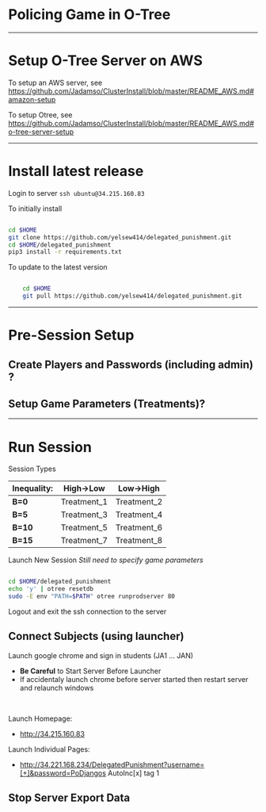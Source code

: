 # Policing Game in O-Tree

<!--
<img src="https://github.com/Jadamso/TerritoryR/blob/master/Pictures/TerritoryScreenshot2.png"  align="center" width="1000" height="500">
-->


---
# Setup O-Tree Server on AWS

To setup an AWS server, see
https://github.com/Jadamso/ClusterInstall/blob/master/README_AWS.md#amazon-setup

To setup Otree, see
https://github.com/Jadamso/ClusterInstall/blob/master/README_AWS.md#o-tree-server-setup


---
# Install latest release

Login to server `ssh ubuntu@34.215.160.83`

To initially install
```bash

cd $HOME
git clone https://github.com/yelsew414/delegated_punishment.git
cd $HOME/delegated_punishment
pip3 install -r requirements.txt

```

To update to the latest version
```bash

    cd $HOME
    git pull https://github.com/yelsew414/delegated_punishment.git

```


---
# Pre-Session Setup


## Create Players and Passwords (including admin) ? 

## Setup Game Parameters (Treatments)?

---
# Run Session

Session Types

<!-- ------------------------------------------------ -->

| **Inequality:** |**High->Low**|**Low->High**|
|-----------------|-------------|-------------|
| **B=0**         | Treatment_1 | Treatment_2 |
| **B=5**         | Treatment_3 | Treatment_4 |
| **B=10**        | Treatment_5 | Treatment_6 |
| **B=15**        | Treatment_7 | Treatment_8 |


<!-- ------------------------------------------------ -->


Launch New Session *Still need to specify game parameters*

```bash

cd $HOME/delegated_punishment
echo 'y' | otree resetdb
sudo -E env "PATH=$PATH" otree runprodserver 80

```


Logout and exit the ssh connection to the server

## Connect Subjects (using launcher)
Launch google chrome and sign in students (JA1 ... JAN) 
 * **Be Careful** to Start Server Before Launcher
 * If accidentaly launch chrome before server started then restart server and relaunch windows
</br>


Launch Homepage:
 * http://34.215.160.83

Launch Individual Pages:
 * http://34.221.168.234/DelegatedPunishment?username=[+]&password=PoDjangos
AutoInc[x] tag 1

<!--
Admins: username=admin & password=PoDjangos
 * http://34.221.168.234
-->



## Stop Server Export Data



